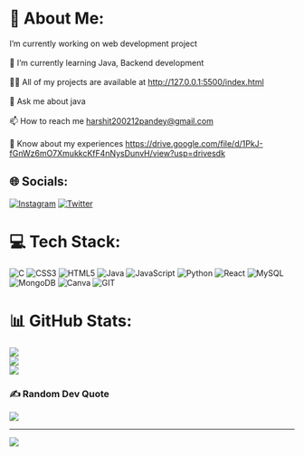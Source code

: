 # 💫 About Me:
 I’m currently working on web development project<br><br>🌱 I’m currently learning Java, Backend development<br><br>👨‍💻 All of my projects are available at http://127.0.0.1:5500/index.html<br><br>💬 Ask me about java <br><br>📫 How to reach me harshit200212pandey@gmail.com<br><br>📄 Know about my experiences https://drive.google.com/file/d/1PkJ-fGnWz6mO7XmukkcKfF4nNysDunvH/view?usp=drivesdk


## 🌐 Socials:
[![Instagram](https://img.shields.io/badge/Instagram-%23E4405F.svg?logo=Instagram&logoColor=white)](https://instagram.com/harshitpandey02) [![Twitter](https://img.shields.io/badge/Twitter-%231DA1F2.svg?logo=Twitter&logoColor=white)](https://twitter.com/@Harshit46383728) 

# 💻 Tech Stack:
![C](https://img.shields.io/badge/c-%2300599C.svg?style=for-the-badge&logo=c&logoColor=white) ![CSS3](https://img.shields.io/badge/css3-%231572B6.svg?style=for-the-badge&logo=css3&logoColor=white) ![HTML5](https://img.shields.io/badge/html5-%23E34F26.svg?style=for-the-badge&logo=html5&logoColor=white) ![Java](https://img.shields.io/badge/java-%23ED8B00.svg?style=for-the-badge&logo=openjdk&logoColor=white) ![JavaScript](https://img.shields.io/badge/javascript-%23323330.svg?style=for-the-badge&logo=javascript&logoColor=%23F7DF1E) ![Python](https://img.shields.io/badge/python-3670A0?style=for-the-badge&logo=python&logoColor=ffdd54) ![React](https://img.shields.io/badge/react-%2320232a.svg?style=for-the-badge&logo=react&logoColor=%2361DAFB) ![MySQL](https://img.shields.io/badge/mysql-%2300000f.svg?style=for-the-badge&logo=mysql&logoColor=white) ![MongoDB](https://img.shields.io/badge/MongoDB-%234ea94b.svg?style=for-the-badge&logo=mongodb&logoColor=white) ![Canva](https://img.shields.io/badge/Canva-%2300C4CC.svg?style=for-the-badge&logo=Canva&logoColor=white) ![GIT](https://img.shields.io/badge/Git-fc6d26?style=for-the-badge&logo=git&logoColor=white)
# 📊 GitHub Stats:
![](https://github-readme-stats.vercel.app/api?username=harshitpnd12&theme=dark&hide_border=false&include_all_commits=false&count_private=false)<br/>
![](https://github-readme-streak-stats.herokuapp.com/?user=harshitpnd12&theme=dark&hide_border=false)<br/>
![](https://github-readme-stats.vercel.app/api/top-langs/?username=harshitpnd12&theme=dark&hide_border=false&include_all_commits=false&count_private=false&layout=compact)

### ✍️ Random Dev Quote
![](https://quotes-github-readme.vercel.app/api?type=horizontal&theme=radical)

---
[![](https://visitcount.itsvg.in/api?id=harshitpnd12&icon=0&color=0)](https://visitcount.itsvg.in)

<!-- Proudly created with GPRM ( https://gprm.itsvg.in ) -->
